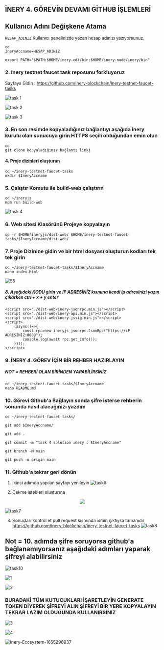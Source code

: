 ## İNERY 4. GÖREVİN DEVAMI GİTHUB İŞLEMLERİ

## Kullanıcı Adını Değişkene Atama
`HESAP_ADINIZ` Kullanıcı panelinizde yazan hesap adınızı yazıyorsunuz.

```
cd
IneryAccname=HESAP_ADINIZ
```
```
export PATH="$PATH:$HOME/inery.cdt/bin:$HOME/inery-node/inery/bin"
```

### 2. Inery testnet faucet task reposunu forkluyoruz

Sayfaya Gidin :
https://github.com/inery-blockchain/inery-testnet-faucet-tasks

![task 1](https://user-images.githubusercontent.com/107887745/209412604-5e65d484-627c-4f24-a99e-dcc4b832b4d9.png)


![task 2](https://user-images.githubusercontent.com/107887745/209412670-92d62a34-609e-486e-8427-6222b3be3f0a.png)


![task 3](https://user-images.githubusercontent.com/107887745/209412744-11f6f3a7-67d6-4aa3-9bc4-07be0bad16e9.png)


### 3. En son resimde kopyaladığınız bağlantıyı aşağıda inery kurulu olan sunucuya girin HTTPS seçili olduğundan emin olun
```
cd
git clone kopyaladığınız bağlantı linki
```

#### 4. Proje dizinleri oluşturun

```
cd ~/inery-testnet-faucet-tasks
mkdir $IneryAccname
```

### 5. Çalıştır Komutu ile build-web çalıştırın

```
cd ~/ineryjs
npm run build-web
```
![task 4](https://user-images.githubusercontent.com/107887745/209413181-9545307a-139a-4c3c-b612-4735eeb11f2a.png)


### 6. Web sitesi Klasörünü Projeye kopyalayın
```
cp -r $HOME/ineryjs/dist-web/ $HOME/inery-testnet-faucet-tasks/$IneryAccname/dist-web/
```

### 7. Proje Dizinine gidin ve bir html dosyası oluşturun kodları tek tek girin
```
cd ~/inery-testnet-faucet-tasks/$IneryAccname
nano index.html
```
![55](https://user-images.githubusercontent.com/107887745/209452070-1380862d-a6e6-4c34-94cf-ac81548443e0.png)


##### 8. Aşağıdaki KODU girin ve IP ADRESİNİZ kısmına kendi ip adresinizi yazın çıkarken ctrl + x + y enter 
```
<script src="./dist-web/inery-jsonrpc.min.js"></script>
<script src="./dist-web/inery-api.min.js"></script>
<script src="./dist-web/inery-jssig.min.js"></script>
<script>
    (async()=>{
        const rpc=new ineryjs_jsonrpc.JsonRpc("https://iP ADRESİNİZ:8888");
        console.log(await rpc.get_info());
    })();
</script>
```
### 9. İNERY 4. GÖREV İÇİN BİR REHBER HAZIRLAYIN
##### NOT = REHBERİ OLAN BİRİNDEN YAPABİLİRSİNİZ
```
cd ~/inery-testnet-faucet-tasks/$IneryAccname
nano README.md
```

### 10. Görevi Github'a Bağlayın sonda şifre isterse rehberin sonunda nasıl alacağınızı yazdım
```
cd ~/inery-testnet-faucet-tasks/
```
```
git add $IneryAccname/
```
```
git add .
```
```
git commit -m "task 4 solution inery : $IneryAccname"
```
```
git branch -M main
```
```
git push -u origin main
```

### 11. Github'a tekrar geri dönün
1. ikinci adımda yapılan sayfayı yenileyin
![task6](https://user-images.githubusercontent.com/107887745/209413858-6aa011e5-5291-4e6e-987b-64fe75086485.png)


2. Çekme istekleri oluşturma
<p align="center">
  <img src="https://github.com/ArumaSanjayani/Images/blob/main/merge2.png">
  
  ![task7](https://user-images.githubusercontent.com/107887745/209414525-83eff6db-3e58-4628-9fbc-46549cbdfc78.png)


3. Sonuçları kontrol et pull request kısmında ismin çıktıysa tamamdır
https://github.com/inery-blockchain/inery-testnet-faucet-tasks
![task8](https://user-images.githubusercontent.com/107887745/209416620-c8ae4402-bb50-40dd-89b5-c5242fa723e7.png)




## Not = 10. adımda şifre soruyorsa  github'a bağlanamıyorsanız  aşağıdaki adımları yaparak şifreyi alabilirsiniz

![task10](https://user-images.githubusercontent.com/107887745/209414889-baf3559f-3649-409e-baea-a668a01289d2.png)

![1](https://user-images.githubusercontent.com/107887745/209451981-188701f0-47fc-4869-afa8-bafee541eac7.png)



![2](https://user-images.githubusercontent.com/107887745/209451947-a4ea40b0-6c18-4b27-a0ba-c54d1510a0c3.png)



### BURADAKİ TÜM KUTUCUKLARI İŞARETLEYİN GENERATE TOKEN DİYEREK ŞİFREYİ ALIN ŞİFREYİ BİR YERE KOPYALAYIN TEKRAR LAZIM OLDUĞUNDA KULLANIRSINIZ

![3](https://user-images.githubusercontent.com/107887745/209451959-f3bfd144-2aec-4251-a8a4-22fbefedb25b.png)


![4](https://user-images.githubusercontent.com/107887745/209451998-93201fe6-a0a2-4c8b-9abc-9b8a0c234ff2.png)

![Inery-Ecosystem-1655296937](https://user-images.githubusercontent.com/107887745/224562724-a83eb021-a3b0-4938-aaff-da77ccf66928.png)

